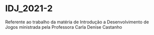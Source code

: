 # IDJ_2021-2
Referente ao trabalho da matéria de Introdução a Desenvolvimento de Jogos ministrada pela Professora Carla Denise Castanho
